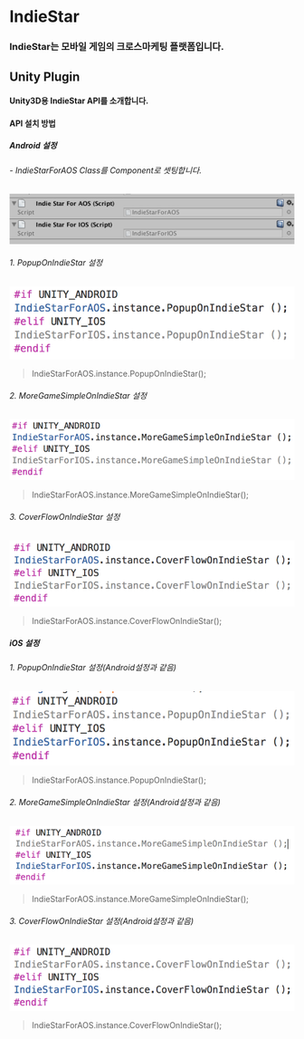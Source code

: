 # IndieStar
### IndieStar는 모바일 게임의 크로스마케팅 플랫폼입니다. 

## Unity Plugin
#### Unity3D용 IndieStar API를 소개합니다.
#### API 설치 방법
##### Android 설정
###### - IndieStarForAOS Class를 Component로 셋팅합니다.
![Alt component 설정](https://github.com/pass4u/IndieStar/blob/master/res/api_1.png)

###### 1. PopupOnIndieStar 설정
![Alt component 설정](https://github.com/pass4u/IndieStar/blob/master/res/api_2.png)
> IndieStarForAOS.instance.PopupOnIndieStar();

###### 2. MoreGameSimpleOnIndieStar 설정
![Alt component 설정](https://github.com/pass4u/IndieStar/blob/master/res/api_3.png)
> IndieStarForAOS.instance.MoreGameSimpleOnIndieStar();

###### 3. CoverFlowOnIndieStar 설정
![Alt component 설정](https://github.com/pass4u/IndieStar/blob/master/res/api_4.png)
> IndieStarForAOS.instance.CoverFlowOnIndieStar();

##### iOS 설정
###### 1. PopupOnIndieStar 설정(Android설정과 같음)
![Alt component 설정](https://github.com/pass4u/IndieStar/blob/master/res/api_5.png)
> IndieStarForAOS.instance.PopupOnIndieStar();

###### 2. MoreGameSimpleOnIndieStar 설정(Android설정과 같음)
![Alt component 설정](https://github.com/pass4u/IndieStar/blob/master/res/api_6.png)
> IndieStarForAOS.instance.MoreGameSimpleOnIndieStar();

###### 3. CoverFlowOnIndieStar 설정(Android설정과 같음)
![Alt component 설정](https://github.com/pass4u/IndieStar/blob/master/res/api_7.png)
> IndieStarForAOS.instance.CoverFlowOnIndieStar();